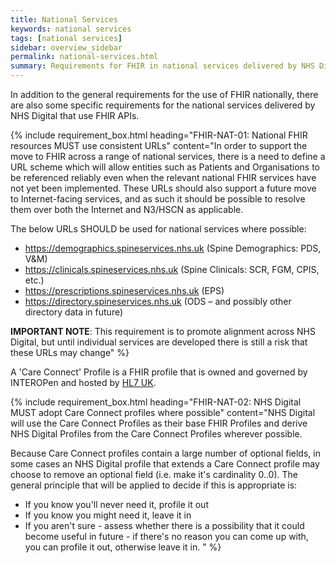 ```yaml
---
title: National Services
keywords: national services
tags: [national services]
sidebar: overview_sidebar
permalink: national-services.html
summary: Requirements for FHIR in national services delivered by NHS Digital
---
```


In addition to the general requirements for the use of FHIR nationally, there are also some specific requirements for the national services delivered by NHS Digital that use FHIR APIs.

{% include requirement_box.html
	heading="FHIR-NAT-01: National FHIR resources MUST use consistent URLs"
	content="In order to support the move to FHIR across a range of national services, there is a need to define a URL scheme which will allow entities such as Patients and Organisations to be referenced reliably even when the relevant national FHIR services have not yet been implemented. These URLs should also support a future move to Internet-facing services, and as such it should be possible to resolve them over both the Internet and N3/HSCN as applicable.

The below URLs SHOULD be used for national services where possible:

- https://demographics.spineservices.nhs.uk  (Spine Demographics: PDS, V&M)
- https://clinicals.spineservices.nhs.uk (Spine Clinicals: SCR, FGM, CPIS, etc.)
- https://prescriptions.spineservices.nhs.uk (EPS)
- https://directory.spineservices.nhs.uk (ODS – and possibly other directory data in future)

**IMPORTANT NOTE**: This requirement is to promote alignment across NHS Digital, but until individual services are developed there is still a risk that these URLs may change"
%}

A 'Care Connect' Profile is a FHIR profile that is owned and governed by INTEROPen and hosted by [HL7 UK](https://fhir.hl7.org.uk/).

{% include requirement_box.html
	heading="FHIR-NAT-02: NHS Digital MUST adopt Care Connect profiles where possible"
	content="NHS Digital will use the Care Connect Profiles as their base FHIR Profiles and derive NHS Digital Profiles from the Care Connect Profiles wherever possible.

Because Care Connect profiles contain a large number of optional fields, in some cases an NHS Digital profile that extends a Care Connect profile may choose to remove an optional field (i.e. make it's cardinality 0..0). The general principle that will be applied to decide if this is appropriate is:

- If you know you'll never need it, profile it out
- If you know you might need it, leave it in
- If you aren't sure - assess whether there is a possibility that it could become useful in future - if there's no reason you can come up with, you can profile it out, otherwise leave it in.
"
%}

